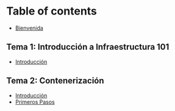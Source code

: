 # Table of contents

* [Bienvenida](README.md)

## Tema 1: Introducción a Infraestructura 101

* [Introducción](tema-1-introduccion-a-infraestructura-101/introduccion.md)

## Tema 2: Contenerización

* [Introducción](tema-2-contenerizacion/introduccion.md)
* [Primeros Pasos](tema-2-contenerizacion/primeros-pasos.md)


